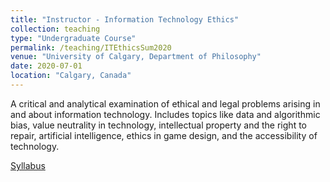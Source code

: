 ```yaml
---
title: "Instructor - Information Technology Ethics"
collection: teaching
type: "Undergraduate Course"
permalink: /teaching/ITEthicsSum2020
venue: "University of Calgary, Department of Philosophy"
date: 2020-07-01
location: "Calgary, Canada"
---
```


A critical and analytical examination of ethical and legal problems arising in and about information technology. Includes topics like data and algorithmic bias, value neutrality in technology, intellectual property and the right to repair, artificial intelligence, ethics in game design, and the accessibility of technology.

[Syllabus](https://phil.ucalgary.ca/manageprofile/sites/phil.ucalgary.ca.manageprofile/files/unitis/courses/PHIL314/S2020/LEC1/PHIL314-S2020-LEC1-outline.pdf)
